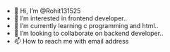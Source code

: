 - 👋 Hi, I’m @Rohit131525
- 👀 I’m interested in frontend developer..
- 🌱 I’m currently learning c programming and html..
- 💞️ I’m looking to collaborate on backend developer..
- 📫 How to reach me with email address

<!---
Rohit131525/Rohit131525 is a ✨ special ✨ repository because its `README.md` (this file) appears on your GitHub profile.
You can click the Preview link to take a look at your changes.
--->
